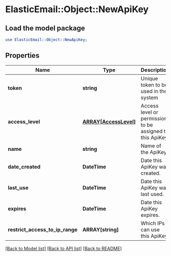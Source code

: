 # ElasticEmail::Object::NewApiKey

## Load the model package
```perl
use ElasticEmail::Object::NewApiKey;
```

## Properties
Name | Type | Description | Notes
------------ | ------------- | ------------- | -------------
**token** | **string** | Unique token to be used in the system | [optional] 
**access_level** | [**ARRAY[AccessLevel]**](AccessLevel.md) | Access level or permission to be assigned to this ApiKey. | [optional] 
**name** | **string** | Name of the ApiKey. | [optional] 
**date_created** | **DateTime** | Date this ApiKey was created. | [optional] 
**last_use** | **DateTime** | Date this ApiKey was last used. | [optional] 
**expires** | **DateTime** | Date this ApiKey expires. | [optional] 
**restrict_access_to_ip_range** | **ARRAY[string]** | Which IPs can use this ApiKey | [optional] 

[[Back to Model list]](../README.md#documentation-for-models) [[Back to API list]](../README.md#documentation-for-api-endpoints) [[Back to README]](../README.md)


